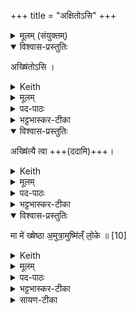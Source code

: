 +++
title = "अक्षितोऽसि"
+++

<details><summary>मूलम् (संयुक्तम्)</summary>

अख्षि॑तो॒ऽस्यख्षि॑त्यै त्वा॒ मा मे॑ ख्षेष्ठा अ॒मुत्रा॒मुष्मि॑न्लो॒के  ॥
</details>
<details open><summary>विश्वास-प्रस्तुतिः</summary>

अख्षि॑तोऽसि ।
</details>
<details><summary>Keith</summary>

Thou art imperishable,
</details>
<details><summary>मूलम्</summary>

अख्षि॑तोऽसि ।
</details>
<details><summary>पद-पाठः</summary>

अख्षि॑तः । अ॒सि॒ ।  
</details>

<details><summary>भट्टभास्कर-टीका</summary>

अक्षितः अक्षीणोसि ।
</details>
<details open><summary>विश्वास-प्रस्तुतिः</summary>

अख्षि॑त्यै त्वा +++(ददामि)+++।
</details>
<details><summary>Keith</summary>

for imperishableness thee;
</details>
<details><summary>मूलम्</summary>

अख्षि॑त्यै त्वा ।
</details>
<details><summary>पद-पाठः</summary>

अख्षि॑त्यै । त्वा॒ ।  
</details>

<details><summary>भट्टभास्कर-टीका</summary>

अक्षित्यै इह चामुत्र चाक्षयाय त्वां ददामीति सामर्थ्यात् ।
</details>
<details open><summary>विश्वास-प्रस्तुतिः</summary>

मा मे॑ ख्षेष्ठा अ॒मुत्रा॒मुष्मि॑ल्ँ लो॒के  ॥  [10]
</details>
<details><summary>Keith</summary>

mayst thou not perish for me, yonder, in yonder world.
</details>
<details><summary>मूलम्</summary>

मा मे॑ ख्षेष्ठा अ॒मुत्रा॒मुष्मि॑न्लो॒के  ॥  [10]
</details>
<details><summary>पद-पाठः</summary>

मा । मे॒ । ख्षे॒ष्ठाः॒ । अ॒मुत्र॑ । अ॒मुष्मि॑न् । लो॒के ॥ 
</details>

<details><summary>भट्टभास्कर-टीका</summary>

स त्वममुत्र परलोके अस्मि[मुष्मि]न्नैन्द्रे ब्राह्मे प्राजापत्ये वा मा क्षेष्ठाः परलोके क्षयं मा गमः । यद्वा - मे ममामुष्मिन् लोके यदाहं परलोके भविष्यामि तदा तत्र ममोपभोगार्थम् । इह हि कृत्वा परत्र भुञ्जते । 'क्षीयते वा अमुष्मिन्लोके' इत्यादि ब्राह्मणम् ॥

इति षष्ठे तृतीयोनुवाकः ॥
</details>

<details><summary>सायण-टीका</summary>

हेऽन्वाहार्य त्वमक्षितोऽक्षीणोऽसि। अपरिमितो निरुप्य इति ब्राह्मणोक्तेर्दक्षिणाग्नावन्वाहार्यं महान्तमपरिमितमोदनं पचतीति सूत्रकारोक्तेश्च।

तस्मात्परलोकेऽप्यक्षित्यै त्वां ददामीति शेषः। तेनाभिप्रायेण दीयमानत्वादमुत्र परलोके मम भोगाय मा क्षेष्ठाः क्षयं मा प्राप्नुहि। तस्मादहमप्यमुष्मिँल्लोके त्वां यथेच्छमनुभवामीति शेषः।  
</details>
